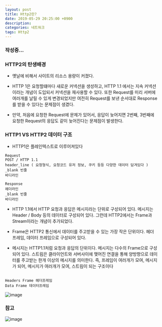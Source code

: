 ```yaml
---
layout: post
title: Http2란?
date: 2019-05-29 20:25:00 +0900
description:
categories: 네트워크
tags: Http2
---
```


### 작성중...

### HTTP2의 탄생배경

* 옛날에 비해서 사이트의 리소스 용량이 커졌다.


* HTTP 1은 요청할떄마다 새로운 커넥션을 생성하고, HTTP 1.1 에서는 지속 커넥션이라는 개념이 도입되서 커넥션을 재사용할 수 있다. 또한 Request를 미리 서버에 여러개를 날릴 수 있게 변경되었지만 여전히 Request를 보낸 순서대로 Response를 받을 수 있다는 문제점이 생겼다.

* 만약, 처음에 요청한 Request에 문제가 있어서, 응답이 늦어지면 2번째, 3번째에 요청한 Request의 응답도 같이 늦어진다는 문제점이 발생한다.

### HTTP1 VS HTTP2 데이터 구조

* HTTP1은 플레인텍스트로 이루어져있다

```
Request 
POST / HTTP 1.1
header_line ( 요청형식, 요청코드 유저 정보, 쿠키 등등 다양한 데이터 담겨있다 )
_blank 빈줄
바디라인

Response
헤더라인
_blank 빈줄
바디라인

```

* HTTP 1.1에서 HTTP 요청과 응답은 메시지라는 단위로 구성되어 있다. 메시지는 Header / Body 등의 데이터로 구성되어 있다. 
그런데 HTTP2에서는 Frame과 Stream이라는 개념이 추가되었다. 

* Frame은 HTTP2 통신에서 데이터를 주고받을 수 있는 가장 작은 단위이다. 헤더 프레임, 데이터 프레임으로 구성되어 있다.

* 메시지는 HTTP1.1처럼 요청과 응답의 단위이다. 메시지는 다수의 Frame으로 구성되어 있다. 스트림은 클라이언트와 서버사이에 맺어진 연결을 통해 양방향으로 데이터를 주고받는 한개 이상의 메시지를 의미한다.
즉, 프레임이 여러개가 모여, 메시지가 되어, 메시지가 여러개가 모여, 스트림이 되는 구조이다 

```

Headers Frame 헤더프레임
Data Frame 데이터프레임

```

![image](https://img1.daumcdn.net/thumb/R1280x0/?scode=mtistory2&fname=http%3A%2F%2Fcfile30.uf.tistory.com%2Fimage%2F251B0644593A20A918923F)

### 참고

![image](https://americanopeople.tistory.com/115)